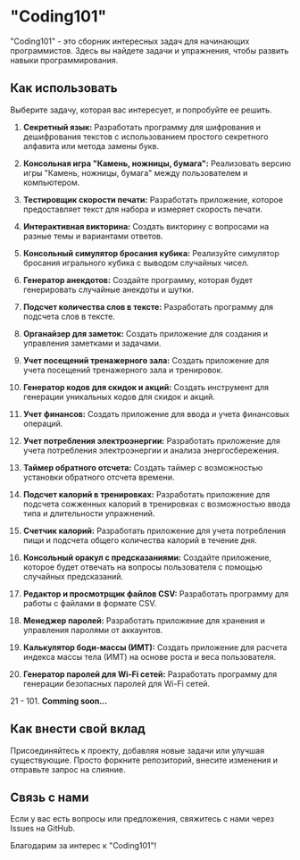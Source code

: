 # "Coding101"

"Coding101" - это сборник интересных задач для начинающих программистов. Здесь вы найдете задачи и упражнения, чтобы развить навыки программирования.

## Как использовать

Выберите задачу, которая вас интересует, и попробуйте ее решить.

1. **Секретный язык:** Разработать программу для шифрования и дешифрования текстов с использованием простого секретного алфавита или метода замены букв.

2. **Консольная игра "Камень, ножницы, бумага":** Реализовать версию игры "Камень, ножницы, бумага" между пользователем и компьютером.

3. **Тестировщик скорости печати:** Разработать приложение, которое предоставляет текст для набора и измеряет скорость печати.

4. **Интерактивная викторина:** Создать викторину с вопросами на разные темы и вариантами ответов.

5. **Консольный симулятор бросания кубика:** Реализуйте симулятор бросания игрального кубика с выводом случайных чисел.

6. **Генератор анекдотов:** Создайте программу, которая будет генерировать случайные анекдоты и шутки.

7. **Подсчет количества слов в тексте:** Разработать программу для подсчета слов в тексте.

8. **Органайзер для заметок:** Создать приложение для создания и управления заметками и задачами.

9. **Учет посещений тренажерного зала:** Создать приложение для учета посещений тренажерного зала и тренировок.

10. **Генератор кодов для скидок и акций:** Создать инструмент для генерации уникальных кодов для скидок и акций.

11. **Учет финансов:** Создать приложение для ввода и учета финансовых операций.

12. **Учет потребления электроэнергии:** Разработать приложение для учета потребления электроэнергии и анализа энергосбережения.

13. **Таймер обратного отсчета:** Создать таймер с возможностью установки обратного отсчета времени.

14. **Подсчет калорий в тренировках:** Разработать приложение для подсчета сожженных калорий в тренировках с возможностью ввода типа и длительности упражнений.

15. **Счетчик калорий:** Разработать приложение для учета потребления пищи и подсчета общего количества калорий в течение дня.

16. **Консольный оракул с предсказаниями:** Создайте приложение, которое будет отвечать на вопросы пользователя с помощью случайных предсказаний.

17. **Редактор и просмотрщик файлов CSV:** Разработать программу для работы с файлами в формате CSV.

18. **Менеджер паролей:** Разработать приложение для хранения и управления паролями от аккаунтов.

19. **Калькулятор боди-массы (ИМТ):** Создать приложение для расчета индекса массы тела (ИМТ) на основе роста и веса пользователя.

20. **Генератор паролей для Wi-Fi сетей:** Разработать программу для генерации безопасных паролей для Wi-Fi сетей.

21 - 101. **Comming soon...**

## Как внести свой вклад

Присоединяйтесь к проекту, добавляя новые задачи или улучшая существующие. Просто форкните репозиторий, внесите изменения и отправьте запрос на слияние.

## Связь с нами

Если у вас есть вопросы или предложения, свяжитесь с нами через Issues на GitHub.

Благодарим за интерес к "Coding101"!
